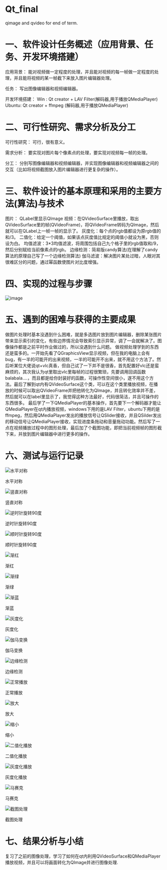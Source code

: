 # Qt_final
qimage and qvideo for end of term.

# 一、软件设计任务概述（应用背景、任务、开发环境搭建）
应用背景：
能对视频做一定程度的处理，并且能对视频的每一帧做一定程度的处理，并且能将视频的某一帧截下来放入图片编辑器处理。

任务：
写出图像编辑器和视频编辑器。

开发环境搭建：
Win :    Qt creator + LAV Filter(解码器,用于播放QMediaPlayer)
Ubuntu:  Qt creator + ffmpeg   (解码器,用于播放QMediaPlayer)

# 二、可行性研究、需求分析及分工
可行性研究：
可行，很有意义。

需求分析：
要实现对图片每个像素点的处理，要实现对视频每一帧的处理。

分工：
分别写图像编辑器和视频编辑器，并实现图像编辑器和视频编辑器之间的交互（比如将视频截图放入图片编辑器进行更复杂的操作）。

# 三、软件设计的基本原理和采用的主要方法(算法)与技术
图片： QLabel里显示QImage
视频：在QVideoSurface里播放，取出QVideoSurface里的帧(QVideoFrame)，将QVideoFrame转码为QImage，然后就可以在QLabel上一帧一帧的显示了。
灰度化：每个点的rgb值都设为原rgb值的和/3。
二值化：给定一个阈值，如果该点灰度值比规定的阈值小就设为黑，否则设为白。
均值滤波：3*3均值滤波，将周围包括自己九个格子里的rgb值取和/9，然后分别赋给当前像素点的rgb。
边缘检测：简易版candy算法(在理解了candy算法的原理自己写了一个边缘检测算法)
伽马滤波：解决图片某处过暗，人眼对其很难区分的问题，通过幂函数使图片对比度增强。

# 四、实现的过程与步骤
![image](https://github.com/zholofmeister/Qt_final/assets/49775592/13e9e709-a148-438d-ac9b-d3c94f166a45)

# 五、遇到的困难与获得的主要成果
做图片处理时基本没遇到什么困难，就是多选图片放到图片编辑器，删除某张图片带来显示索引的变化，有些边界情况会导致索引显示异常，调了一会就解决了。图像操作都是之前平时作业做过的，所以没遇到什么问题。
做视频处理学到的东西还是蛮多的。一开始先看了QGraphicsView显示视频，但在我的电脑上会有bug，有一半的可能开的出来视频，一半的可能开不出来，就不用这个方法了。然后听某位大佬说qt+vlc真香，但自己试了一下并不是很香，首先配置好vlc还是蛮麻烦的，其次我认为qt里取出vlc里每帧的过程很繁琐，先要调用回调函数balabala....，而且都是给你封装好的函数，可操作性空间很小，遂不用这个方法。最后了解到qt内有QVideoSurface这个类，可以在这个类里播放视频，在播放的时候可以取出QVideoFrame并把他转化为QImage，并且转化效率并不差，然后就可以在label里显示了，我觉得这种方法最好，代码很简洁，并且可操作的东西很多。
最后学了一下QMediaPlayer的基本操作，首先要下一个解码器才能让QMediaPlayer在qt内播放视频，windows下用的是LAV Filter，ubuntu下用的是ffmpeg，然后用QMediaPlayer发出的播放信号让QSlider接收，并且QSilder发出的移动信号让QMediaPlayer接收，实现进度条拖动和音量拖动功能。然后写了一点在视频播放过程中的图形处理，最后加了个截图功能，即把当前视频帧的图形截下来，并放到图片编辑器中进行更多的操作。

# 六、测试与运行记录
![水平对称](https://github.com/zholofmeister/Qt_final/assets/49775592/4f91496e-35aa-4292-bc19-1e5831696d6a)

水平对称

![竖直对称](https://github.com/zholofmeister/Qt_final/assets/49775592/e19a7a06-7b3c-47fb-957f-e4263c1ba42e)

竖直对称

![逆时针旋转90度](https://github.com/zholofmeister/Qt_final/assets/49775592/240e1c35-a58f-4110-a241-0c642503c85f)

逆时针旋转90度

![顺时针旋转90度](https://github.com/zholofmeister/Qt_final/assets/49775592/69fadaef-66a8-49d0-87bd-0359315d609b)

顺时针旋转90度

![渐红](https://github.com/zholofmeister/Qt_final/assets/49775592/db1275ea-1a90-4c01-9ea2-fa0820486025)

渐红

![渐绿](https://github.com/zholofmeister/Qt_final/assets/49775592/bd713700-ce25-4ee4-b0b7-ae00ab32c0b6)

渐绿

![渐蓝](https://github.com/zholofmeister/Qt_final/assets/49775592/ec3789d1-a4d5-4245-aee5-0a8e1a056100)

渐蓝

![灰度化](https://github.com/zholofmeister/Qt_final/assets/49775592/f2d8fa54-128c-4730-9870-06772a9b206c)

灰度化

![伽马变换](https://github.com/zholofmeister/Qt_final/assets/49775592/49c0fad9-1a54-4fdc-bc73-7fe5885d143a)

伽马变换

![边缘检测](https://github.com/zholofmeister/Qt_final/assets/49775592/db1d32a8-de2f-4bce-93c8-5e2f2bda276f)

边缘检测

![正常播放](https://github.com/zholofmeister/Qt_final/assets/49775592/9f24d21a-1897-48ff-b8d1-5c818541be94)

正常播放

![放大](https://github.com/zholofmeister/Qt_final/assets/49775592/d14813bc-2a6d-4167-a534-9e9124db64eb)

放大

![缩小](https://github.com/zholofmeister/Qt_final/assets/49775592/aac5121f-f30f-4a57-9e16-e99604a135da)

缩小

![二值化播放](https://github.com/zholofmeister/Qt_final/assets/49775592/f1a42a56-d890-41c4-9390-8da40229726b)

二值化播放

![灰度化播放](https://github.com/zholofmeister/Qt_final/assets/49775592/855bc023-5c87-476f-8c91-8b3c1740ca9f)

灰度化播放

![马赛克](https://github.com/zholofmeister/Qt_final/assets/49775592/eb215654-6d0e-4a90-ae1f-99bb33f44108)

马赛克

![截图处理](https://github.com/zholofmeister/Qt_final/assets/49775592/26df0ecf-8fc7-444e-ac98-4d6040cf6d8c)

截图处理

# 七、结果分析与小结
复习了之前的图像处理，学习了如何在qt内利用QVideoSurface和QMediaPlayer播放视频，并且可以将画面转化为QImage并进行图像处理.




